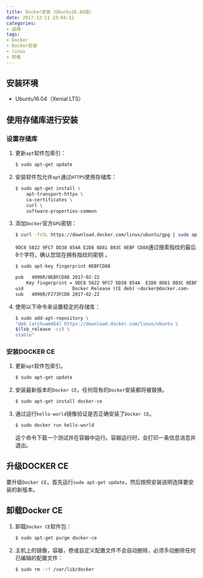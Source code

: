 ```yaml
---
title: Docker安装（Ubuntu16.04版）
date: 2017-12-11 23:04:12
categories:
- 运维
tags:
- Docker
- Docker安装
- linux
- 转载
---
```

## 安装环境

- Ubuntu16.04（Xenial LTS）

## 使用存储库进行安装

### 设置存储库

1. 更新`apt`软件包索引：
    ```sh
    $ sudo apt-get update
    ```
2. 安装软件包允许`apt`通过`HTTPS`使用存储库：
    ```sh
    $ sudo apt-get install \
        apt-transport-https \
        ca-certificates \
        curl \
        software-properties-common
    ```
3. 添加`Docker`官方`GPG`密钥：
    ```sh
    $ curl -fsSL https://download.docker.com/linux/ubuntu/gpg | sudo apt-key add -
    ```
    `9DC8 5822 9FC7 DD38 854A E2D8 8D81 803C 0EBF CD88`通过搜索指纹的最后8个字符，确认您现在拥有指纹的密钥 。
    ```sh
    $ sudo apt-key fingerprint 0EBFCD88

    pub   4096R/0EBFCD88 2017-02-22
        Key fingerprint = 9DC8 5822 9FC7 DD38 854A  E2D8 8D81 803C 0EBF CD88
    uid                  Docker Release (CE deb) <docker@docker.com>
    sub   4096R/F273FCD8 2017-02-22
    ```
4. 使用以下命令来设置稳定的存储库：
    ```sh
    $ sudo add-apt-repository \
    "deb [arch=amd64] https://download.docker.com/linux/ubuntu \
    $(lsb_release -cs) \
    stable"
    ```

<!--more-->

### 安装DOCKER CE

1. 更新`apt`软件包索引。
    ```sh
    $ sudo apt-get update
    ```
2. 安装最新版本的`Docker CE`，任何现有的`Docker`安装都将被替换。
    ```sh
    $ sudo apt-get install docker-ce
    ```
3. 通过运行`hello-world`镜像验证是否正确安装了`Docker CE`。
    ```sh
    $ sudo docker run hello-world
    ```
    这个命令下载一个测试并在容器中运行。容器运行时，会打印一条信息消息并退出。

## 升级DOCKER CE

要升级`Docker CE`，首先运行`sudo apt-get update`，然后按照安装说明选择要安装的新版本。

## 卸载Docker CE

1. 卸载`Docker CE`软件包：
    ```sh
    $ sudo apt-get purge docker-ce
    ```
2. 主机上的镜像，容器，卷或自定义配置文件不会自动删除，必须手动删除任何已编辑的配置文件：
    ```sh
    $ sudo rm -rf /var/lib/docker
    ```